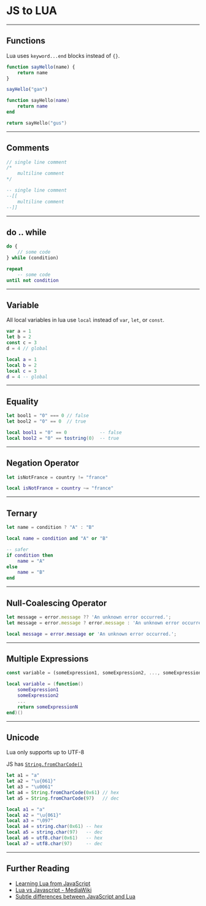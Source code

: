 # JS to LUA


---

## Functions

Lua uses `keyword...end` blocks instead of `{}`.

```js
function sayHello(name) {
    return name
}

sayHello("gan")
```

```lua
function sayHello(name)
    return name
end

return sayHello("gus")
```

---

## Comments

```js
// single line comment
/*
    multiline comment
*/
```


```lua
-- single line comment
--[[
    multiline comment
--]]
```

---



## do .. while

```js
do {
    // some code
} while (condition)
```

```lua
repeat
    -- some code
until not condition
```


---

## Variable

All local variables in lua use `local` instead of `var`, `let`, or `const`.

```js
var a = 1
let b = 2
const c = 3
d = 4 // global
```

```lua
local a = 1
local b = 2
local c = 3
d = 4 -- global
```

---


## Equality

```js
let bool1 = "0" === 0 // false
let bool2 = "0" == 0  // true
```

```lua
local bool1 = "0" == 0            -- false
local bool2 = "0" == tostring(0)  -- true
```

---

## Negation Operator

```js
let isNotFrance = country != "france"
```

```lua
local isNotFrance = country ~= "france"
```


---

## Ternary

```js
let name = condition ? "A" : "B"
```

```lua
local name = condition and "A" or "B"

-- safer
if condition then
    name = "A"
else
    name = "B"
end
```


---

## Null-Coalescing Operator

```js
let message = error.message ?? 'An unknown error occurred.';
let message = error.message ? error.message : 'An unknown error occurred.';
```

```lua
local message = error.message or 'An unknown error occurred.';
```


---


## Multiple Expressions

```js
const variable = (someExpression1, someExpression2, ..., someExpressionN)
```

```lua
local variable = (function()
    someExpression1
    someExpression2
    ...
    return someExpressionN
end)()
```

---


## Unicode

Lua only supports up to UTF-8

JS has [`String.fromCharCode()`](https://developer.mozilla.org/en-US/docs/Web/JavaScript/Reference/Global_Objects/String/fromCharCode)

```js
let a1 = "a"
let a2 = "\u{061}"
let a3 = "\u0061"
let a4 = String.fromCharCode(0x61) // hex
let a5 = String.fromCharCode(97)   // dec
```


```lua
local a1 = "a"
local a2 = "\u{061}"
local a3 = "\097"
local a4 = string.char(0x61) -- hex
local a5 = string.char(97)   -- dec
local a6 = utf8.char(0x61)   -- hex
local a7 = utf8.char(97)     -- dec
```

---

## Further Reading

* [Learning Lua from JavaScript](http://phrogz.net/lua/LearningLua_FromJS.html)
* [Lua vs Javascript - MediaWiki](https://www.mediawiki.org/wiki/User:Sumanah/Lua_vs_Javascript)
* [Subtle differences between JavaScript and Lua](https://stackoverflow.com/q/1022560/1366033)
